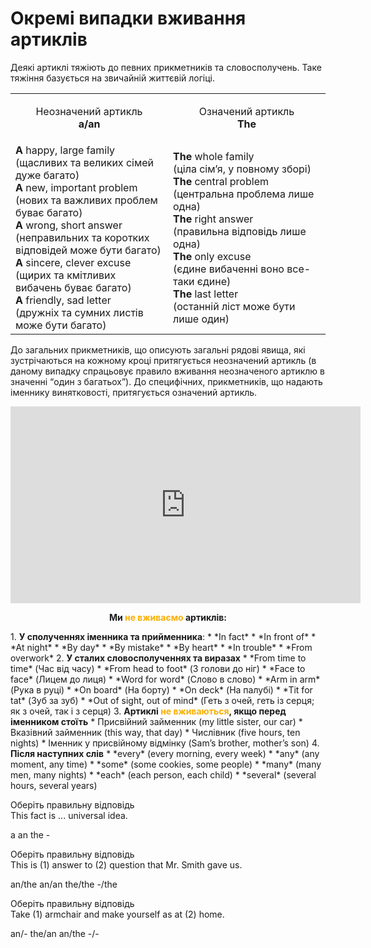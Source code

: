 # Окремi випадки вживання артиклiв

Деякi артиклi тяжiють до певних прикметникiв та словосполучень. Таке тяжiння базується на звичайнiй життєвiй логiцi.

<table width="400">
<tr>
<td width="50%"><p align="center">Неозначений артикль<br><b>a/an</b><p></td>
<td width="50%"><p align="center">Означений артикль<br><b>The</b><p></td>
</tr>
<tr>
<td width="50%"><b>A</b> happy, large family<br> (щасливих та великих сiмей дуже багато)<br>
<b>A</b> new, important problem<br> (нових та важливих проблем буває багато)<br>
<b>A</b> wrong, short answer<br> (неправильних та коротких вiдповiдей може бути багато)<br>
<b>A</b> sincere, clever excuse<br> (щирих та кмiтливих вибачень буває багато)<br>
<b>A</b> friendly, sad letter<br> (дружнiх та сумних листiв може бути багато)</td>
<td width="50%"><b>The</b> whole family<br> (цiла сiм’я, у повному зборi)<br>
<b>The</b> central problem<br> (центральна проблема лише одна)<br>
<b>The</b> right answer<br> (правильна вiдповiдь лише одна)<br>
<b>The</b> only excuse<br> (єдине вибаченнi воно все-таки єдине)<br>
<b>The</b> last letter<br> (останнiй лiст може бути лише один)</td>
</tr>
</table>

До <span class="p1">загальних прикметникiв</span>, що описують загальнi рядовi явища, якi зустрiчаються на кожному кроцi притягується неозначений артикль (в даному випадку спрацьовує правило вживання неозначеного артиклю в значеннi “один з багатьох”). До <span class="p1">специфiчних, прикметникiв, що надають iменнику винятковостi</span>, притягується означений артикль.

<div class="fluidMedia">
<iframe align="center" width="560" height="315" src="https://www.youtube.com/embed/jT6CN7E38O8" frameborder="0" allowfullscreen></iframe>
</div>
<div class="popup">
</div>

<p align="center"><b>Ми <font color="FAAF00">не вживаємо</font> артиклiв:</b></p>
1. <b>У сполученнях <span class="p1">iменника</span> та <span class="p1">прийменника</span></b>:
 * *In fact*
 * *In front of*
 * *At night*
 * *By day*
 * *By mistake*
 * *By heart*
 * *In trouble*
 * *From overwork*
2. <b>У сталих словосполученнях та виразах</b>
 * *From time to time* (Час вiд часу)
 * *From head to foot* (З голови до нiг)
 * *Face to face* (Лицем до лиця)
 * *Word for word* (Слово в слово)
 * *Arm in arm* (Рука в руцi)
 * *On board* (На борту)
 * *On deck* (На палубi)
 * *Tit for tat* (Зуб за зуб)
 * *Out of sight, out of mind* (Геть з очей, геть iз серця; як з очей, так i з серця)
3. <b>Артиклi <font color="#FAAF00">не вживаються</font>, якщо перед iменником стоїть</b>
 * Присвiйний займенник (my little sister, our car)
 * Вказiвний займенник (this way, that day)
 * Числiвник (five hours, ten nights)
 * Iменник у присвiйному вiдмiнку (Sam’s brother, mother’s son)
4. <b>Пiсля наступних слiв</b>
 * *every* (every morning, every week)
 * *any* (any moment, any time)
 * *some* (some cookies, some people)
 * *many* (many men, many nights)
 * *each* (each person, each child)
 * *several* (several hours, several years)



<quiz correctLabel="correct" incorrectLabel="incorrect" checkLabel="check">
    <question text="">
    <p>Оберіть правильну відповідь<br>This fact is ... universal idea.</p>
    <answer correct>a</answer>
    <answer>an</answer>
    <answer>the</answer>
    <answer>-</answer>
    </question>
    <question text="">
    <p>Оберіть правильну відповідь<br>This is (1) answer to (2) question that Mr. Smith gave us.</p>
    <answer correct>an/the</answer>
    <answer>an/an</answer>
    <answer>the/the</answer>
    <answer>-/the</answer>
    </question>
    <question text="">
    <p>Оберіть правильну відповідь<br>Take (1) armchair and make yourself as at (2) home.</p>
    <answer correct>an/-</answer>
    <answer>the/an</answer>
    <answer>an/the</answer>
    <answer>-/-</answer>
    </question>
</quiz>